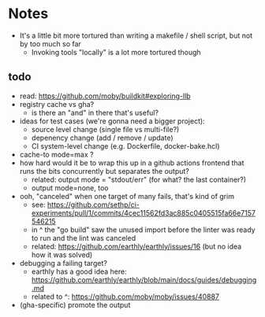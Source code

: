 # Notes

- It's a little bit more tortured than writing a makefile / shell script, but not by too much so far
  - Invoking tools "locally" is a lot more tortured though

## todo

- read: https://github.com/moby/buildkit#exploring-llb
- registry cache vs gha?
  - is there an "and" in there that's useful?
- ideas for test cases (we're gonna need a bigger project):
  - source level change (single file vs multi-file?)
  - depenency change (add / remove / update)
  - CI system-level change (e.g. Dockerfile, docker-bake.hcl)
- cache-to mode=max ?
- how hard would it be to wrap this up in a github actions frontend that runs the bits concurrently but separates the output?
  - related: output mode = "stdout/err" (for what? the last container?)
  - output mode=none, too
- ooh, "canceled" when one target of many fails, that's kind of grim
  - see: https://github.com/sethp/ci-experiments/pull/1/commits/4cec11562fd3ac885c0405515fa66e7157546215
  - in ^ the "go build" saw the unused import before the linter was ready to run and the lint was canceled
  - related: https://github.com/earthly/earthly/issues/16 (but no idea how it was solved)
- debugging a failing target?
  - earthly has a good idea here: https://github.com/earthly/earthly/blob/main/docs/guides/debugging.md
  - related to ^: https://github.com/moby/moby/issues/40887
- (gha-specific) promote the output
